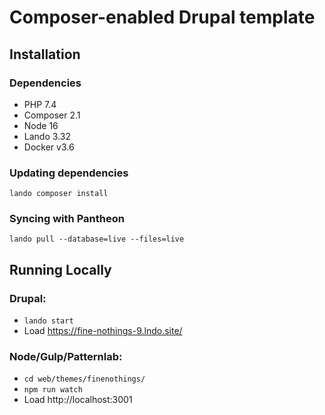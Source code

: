 # Composer-enabled Drupal template

## Installation

### Dependencies
* PHP 7.4
* Composer 2.1
* Node 16
* Lando 3.32
* Docker v3.6

### Updating dependencies
`lando composer install`

### Syncing with Pantheon
`lando pull --database=live --files=live`
## Running Locally

### Drupal: 
* `lando start`
* Load https://fine-nothings-9.lndo.site/
### Node/Gulp/Patternlab: 
* `cd web/themes/finenothings/`
* `npm run watch`
* Load http://localhost:3001
